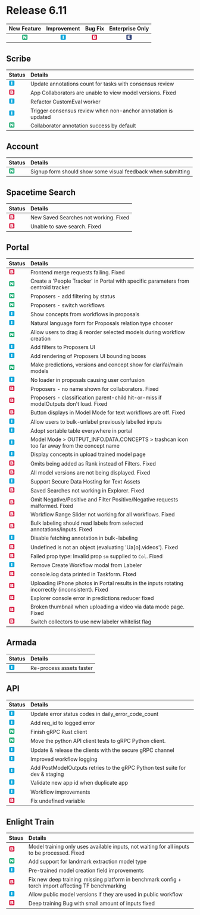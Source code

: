 # Release 6.11

| New Feature | Improvement | Bug Fix | Enterprise Only |
| :---: | :---: | :---: | :---: |
| ![new-feature](../../.gitbook/assets/new_feature%20%281%29%20%281%29%20%28294%29.jpg) | ![improvement](../../.gitbook/assets/improvement%20%2819%29%20%28101%29.jpg) | ![bug](../../.gitbook/assets/bug%20%28196%29%20%28452%29%20%28914%29.jpg) | ![enterprise](../../.gitbook/assets/enterprise%20%2818%29%20%2816%29%20%281%29.jpg) |

## Scribe

| Status | Details |
| :--- | :--- |
| ![improvement](../../.gitbook/assets/improvement%20%2819%29%20%28827%29.jpg) | Update annotations count for tasks with consensus review |
| ![bug](../../.gitbook/assets/bug%20%28196%29%20%28452%29%20%281041%29.jpg) | App Collaborators are unable to view model versions. Fixed |
| ![improvement](../../.gitbook/assets/improvement%20%2819%29%20%28152%29.jpg) | Refactor CustomEval worker |
| ![improvement](../../.gitbook/assets/improvement%20%2819%29%20%28235%29.jpg) | Trigger consensus review when non-anchor annotation is updated |
| ![new-feature](../../.gitbook/assets/new_feature%20%281%29%20%281%29%20%2880%29.jpg) | Collaborator annotation success by default |

## Account

| Status | Details |
| :--- | :--- |
| ![new-feature](../../.gitbook/assets/new_feature%20%281%29%20%281%29%20%28117%29.jpg) | Signup form should show some visual feedback when submitting |

## Spacetime Search

| Status | Details |
| :--- | :--- |
| ![bug](../../.gitbook/assets/bug%20%28196%29%20%28452%29%20%28307%29.jpg) | New Saved Searches not working. Fixed |
| ![bug](../../.gitbook/assets/bug%20%28196%29%20%28452%29%20%28118%29.jpg) | Unable to save search. Fixed |

## Portal

| Status | Details |
| :--- | :--- |
| ![bug](../../.gitbook/assets/bug%20%28196%29%20%28452%29%20%28146%29.jpg) | Frontend merge requests failing. Fixed |
| ![new-feature](../../.gitbook/assets/new_feature%20%281%29%20%281%29%20%2871%29.jpg) | Create a 'People Tracker' in Portal with specific parameters from centroid tracker |
| ![new-feature](../../.gitbook/assets/new_feature%20%281%29%20%281%29%20%28184%29.jpg) | Proposers - add filtering by status |
| ![new-feature](../../.gitbook/assets/new_feature%20%281%29%20%281%29%20%2891%29.jpg) | Proposers - switch workflows |
| ![improvement](../../.gitbook/assets/improvement%20%2819%29%20%28659%29.jpg) | Show concepts from workflows in proposals |
| ![improvement](../../.gitbook/assets/improvement%20%2819%29%20%28643%29%20%281%29.jpg) | Natural language form for Proposals relation type chooser |
| ![new-feature](../../.gitbook/assets/new_feature%20%281%29%20%281%29%20%28309%29.jpg) | Allow users to drag & reorder selected models during workflow creation |
| ![improvement](../../.gitbook/assets/improvement%20%2819%29%20%28651%29.jpg) | Add filters to Proposers UI |
| ![improvement](../../.gitbook/assets/improvement%20%2819%29%20%28100%29.jpg) | Add rendering of Proposers UI bounding boxes |
| ![new-feature](../../.gitbook/assets/new_feature%20%281%29%20%281%29%20%2863%29.jpg) | Make predictions, versions and concept show for clarifai/main models |
| ![improvement](../../.gitbook/assets/improvement%20%2819%29%20%2812%29.jpg) | No loader in proposals causing user confusion |
| ![bug](../../.gitbook/assets/bug%20%28196%29%20%28452%29%20%28882%29.jpg) | Proposers - no name shown for collaborators. Fixed |
| ![bug](../../.gitbook/assets/bug%20%28196%29%20%28452%29%20%281067%29.jpg) | Proposers - classification parent-child hit-or-miss if modelOutputs don't load. Fixed |
| ![bug](../../.gitbook/assets/bug%20%28196%29%20%28452%29%20%28219%29.jpg) | Button displays in Model Mode for text workflows are off. Fixed |
| ![improvement](../../.gitbook/assets/improvement%20%2819%29%20%28628%29.jpg) | Allow users to bulk-unlabel previously labelled inputs |
| ![improvement](../../.gitbook/assets/improvement%20%2819%29%20%28133%29%20%281%29.jpg) | Adopt sortable table everywhere in portal |
| ![improvement](../../.gitbook/assets/improvement%20%2819%29%20%28487%29.jpg) | Model Mode &gt; OUTPUT\_INFO.DATA.CONCEPTS &gt; trashcan icon too far away from the concept name |
| ![improvement](../../.gitbook/assets/improvement%20%2819%29%20%28401%29.jpg) | Display concepts in upload trained model page |
| ![bug](../../.gitbook/assets/bug%20%28196%29%20%28452%29%20%28839%29.jpg) | Omits being added as Rank instead of Filters. Fixed |
| ![bug](../../.gitbook/assets/bug%20%28196%29%20%28452%29%20%281045%29.jpg) | All model versions are not being displayed. Fixed |
| ![improvement](../../.gitbook/assets/improvement%20%2819%29%20%28741%29.jpg) | Support Secure Data Hosting for Text Assets |
| ![bug](../../.gitbook/assets/bug%20%28196%29%20%28452%29%20%28774%29.jpg) | Saved Searches not working in Explorer. Fixed |
| ![bug](../../.gitbook/assets/bug%20%28196%29%20%28452%29%20%28804%29.jpg) | Omit Negative/Positive and Filter Positive/Negative requests malformed. Fixed |
| ![bug](../../.gitbook/assets/bug%20%28196%29%20%28452%29%20%2865%29.jpg) | Workflow Range Slider not working for all workflows. Fixed |
| ![bug](../../.gitbook/assets/bug%20%28196%29%20%28452%29%20%28395%29.jpg) | Bulk labeling should read labels from selected annotations/inputs. Fixed |
| ![improvement](../../.gitbook/assets/improvement%20%2819%29%20%28703%29.jpg) | Disable fetching annotation in bulk-labeling |
| ![bug](../../.gitbook/assets/bug%20%28196%29%20%28452%29%20%28881%29%20%281%29.jpg) | Undefined is not an object \(evaluating 'Ua\[o\].videos'\). Fixed |
| ![bug](../../.gitbook/assets/bug%20%28196%29%20%28452%29%20%28753%29.jpg) | Failed prop type: Invalid prop `sm` supplied to `Col`. Fixed |
| ![improvement](../../.gitbook/assets/improvement%20%2819%29%20%28803%29.jpg) | Remove Create Workflow modal from Labeler |
| ![bug](../../.gitbook/assets/bug%20%28196%29%20%28452%29%20%28314%29.jpg) | console.log data printed in Taskform. FIxed |
| ![bug](../../.gitbook/assets/bug%20%28196%29%20%28452%29%20%28126%29.jpg) | Uploading iPhone photos in Portal results in the inputs rotating incorrectly \(inconsistent\). Fixed |
| ![bug](../../.gitbook/assets/bug%20%28196%29%20%28452%29%20%28820%29.jpg) | Explorer console error in predictions reducer fixed |
| ![bug](../../.gitbook/assets/bug%20%28196%29%20%28452%29%20%28245%29.jpg) | Broken thumbnail when uploading a video via data mode page. Fixed |
| ![bug](../../.gitbook/assets/bug%20%28196%29%20%28452%29%20%281096%29%20%281%29.jpg) | Switch collectors to use new labeler whitelist flag |

## Armada

| Status | Details |
| :--- | :--- |
| ![improvement](../../.gitbook/assets/improvement%20%2819%29%20%28323%29.jpg) | Re-process assets faster |

## API

| Status | Details |
| :--- | :--- |
| ![improvement](../../.gitbook/assets/improvement%20%2819%29%20%28844%29.jpg) | Update error status codes in daily\_error\_code\_count |
| ![improvement](../../.gitbook/assets/improvement%20%2819%29%20%28768%29.jpg) | Add req\_id to logged error |
| ![new-feature](../../.gitbook/assets/new_feature%20%281%29%20%281%29%20%2866%29%20%281%29.jpg) | Finish gRPC Rust client |
| ![new-feature](../../.gitbook/assets/new_feature%20%281%29%20%281%29.jpg) | Move the python API client tests to gRPC Python client. |
| ![improvement](../../.gitbook/assets/improvement%20%2819%29%20%28735%29.jpg) | Update & release the clients with the secure gRPC channel |
| ![improvement](../../.gitbook/assets/improvement%20%2819%29%20%28449%29.jpg) | Improved workflow logging |
| ![improvement](../../.gitbook/assets/improvement%20%2819%29%20%28804%29.jpg) | Add PostModelOutputs retries to the gRPC Python test suite for dev & staging |
| ![improvement](../../.gitbook/assets/improvement%20%2819%29%20%28340%29.jpg) | Validate new app id when duplicate app |
| ![improvement](../../.gitbook/assets/improvement%20%2819%29%20%28291%29.jpg) | Workflow improvements |
| ![bug](../../.gitbook/assets/bug%20%28196%29%20%28452%29%20%28690%29.jpg) | Fix undefined variable |

## Enlight Train

| Staus | Details |
| :--- | :--- |
| ![bug](../../.gitbook/assets/bug%20%28196%29%20%28452%29%20%28680%29.jpg) | Model training only uses available inputs, not waiting for all inputs to be processed. Fixed |
| ![new-feature](../../.gitbook/assets/new_feature%20%281%29%20%281%29%20%28283%29%20%281%29.jpg) | Add support for landmark extraction model type |
| ![improvement](../../.gitbook/assets/improvement%20%2819%29%20%28514%29.jpg) | Pre-trained model creation field improvements |
| ![bug](../../.gitbook/assets/bug%20%28196%29%20%28452%29%20%28966%29.jpg) | Fix new deep training: missing platform in benchmark config + torch import affecting TF benchmarking |
| ![improvement](../../.gitbook/assets/improvement%20%2819%29%20%28328%29.jpg) | Allow public model versions if they are used in public workflow |
| ![bug](../../.gitbook/assets/bug%20%28196%29%20%28452%29%20%28587%29.jpg) | Deep training Bug with small amount of inputs fixed |

